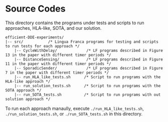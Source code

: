 # Source Codes
This directory contains the programs under tests and scripts to run approaches, HLA-like, SOTA, and our solution.
```
efficient-DDE-experiments/
|-- src/           /* Lingua Franca programs for testing and scripts to run tests for each approach */
    |-- CycleWithDelay/             /* LF programs described in Figure 13 in the paper with different timer periods */
    |-- DistanceSensing/            /* LF programs described in Figure 11 in the paper with different timer periods */
    |-- SporadicSender/             /* LF programs described in Figure 7 in the paper with different timer periods */
    |-- run_HLA_like_tests.sh      /* Script to run programs with the HLA-like approach */
    |-- run_solution_tests.sh      /* Script to run programs with the SOTA approach */
    |-- run_SOTA_tests.sh          /* Script to run programs with out solution approach */
```

To run each approach manaully, execute `./run_HLA_like_tests.sh`, `./run_solution_tests.sh`, or `./run_SOTA_tests.sh` in this directory.